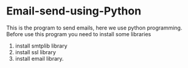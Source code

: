 # Email-send-using-Python
This is the program to send emails, here we use python programming.
Before use this program you need to install some libraries
1. install smtplib library
2. install ssl library
3. install email library.

